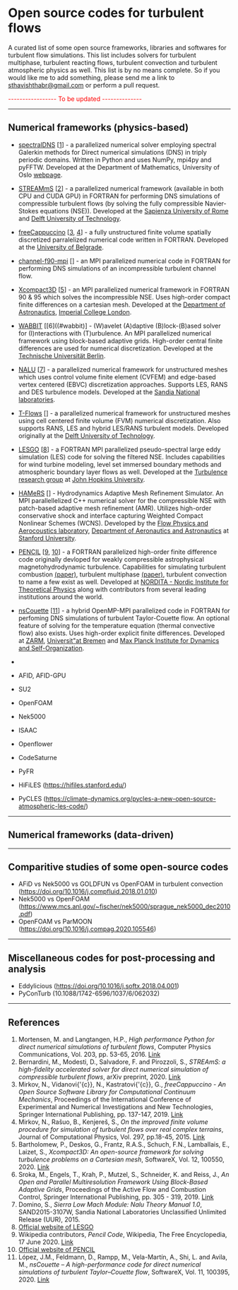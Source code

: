 # Open source codes for turbulent flows
A curated list of some open source frameworks, libraries and softwares for turbulent flow simulations. This list includes solvers for turbulent multiphase, turbulent reacting flows, turbulent convection and turbulent atmospheric physics as well. This list is by no means complete. So if you would like me to add something, please send me a link to sthavishthabr@gmail.com or perform a pull request. 

<span style="color:red"> ----------------- To be updated -------------- </span>

---------------------------
## Numerical frameworks (physics-based)
* [spectralDNS](https://github.com/spectralDNS/spectralDNS) [[1](#spectralDNS)] - a parallelized numerical solver employing spectral Galerkin methods for Direct numerical simulations (DNS) in triply periodic domains. Written in Python and uses NumPy, mpi4py and pyFFTW. Developed at the Department of Mathematics, University of Oslo [webpage](http://folk.uio.no/mikaem/research/spectraldns.html).  
* [STREAMmS](https://github.com/matteobernardini/STREAmS) [[2](#streams)] - a parallelized numerical framework (available in both CPU and CUDA GPU) in FORTRAN for performing DNS simulations of compressible turbulent flows (by solving the fully compressible Navier-Stokes equations (NSE)). Developed at the [Sapienza University of Rome](https://www.uniroma1.it/en/pagina-strutturale/home) and [Delft University of Technology](https://www.tudelft.nl/en/). 
* [freeCappuccino](https://github.com/nikola-m/freeCappuccino) [[3](#freeCappuccino_1), [4](#freeCappuccino_2)] - a fully unstructured finite volume spatially discretized parralelized numerical code written in FORTRAN. Developed at the [University of Belgrade](http://www.bg.ac.rs/en/). 
* [channel-f90-mpi](https://github.com/davecats/channel-f90-mpi) [[](#channel-f90-mpi)] - an MPI parallelized numerical code in FORTRAN for performing DNS simulations of an incompressible turbulent channel flow. 
* [Xcompact3D](https://github.com/xcompact3d/Incompact3d) [[5](#xcompact3d)] - an MPI parallelized numerical framework in FORTRAN 90 & 95 which solves the incompressible NSE. Uses high-order compact finite differences on a cartesian mesh. Developed at the [Department of Astronautics](https://www.imperial.ac.uk/aeronautics/), [Imperial College London](https://www.imperial.ac.uk/).
* [WABBIT](https://github.com/adaptive-cfd/WABBIT) [[6]((#wabbit)] - (W)avelet (A)daptive (B)lock-(B)ased solver for (I)nteractions with (T)urbulence. An MPI parallelized numerical framework using block-based adaptive grids. High-order central finite differences are used for numerical discretization. Developed at the [Technische Universität Berlin](https://www.tu.berlin/en/). 
* [NALU](https://github.com/NaluCFD/Nalu) [[7](#nalu)] - a parallelized numerical framework for unstructured meshes which uses control volume finite element (CVFEM) and edge-based vertex centered (EBVC) discretization approaches. Supports LES, RANS and DES turbulence models. Developed at the [Sandia National laboratories](https://www.sandia.gov/). 
* [T-Flows](https://github.com/DelNov/T-Flows) [[](#tflows)] - a parallelized numerical framework for unstructured meshes using cell centered finite volume (FVM) numerical discretization. Also supports RANS, LES and hybrid LES/RANS turbulent models. Developed originally at the [Delft University of Technology](https://www.tudelft.nl/en/).
* [LESGO](https://github.com/lesgo-jhu/lesgo) [[8](#lesgo)] - a FORTRAN MPI parallelized pseudo-spectral large eddy simulation (LES) code for solving the filtered NSE. Includes capabilities for wind turbine modeling, level set immersed boundary methods and atmospheric boundary layer flows as well. Developed at the [Turbulence research group](https://pages.jh.edu/~cmeneve1/) at [John Hopkins University](https://www.jhu.edu/). 
* [HAMeRS](https://github.com/mlwong/HAMeRS) [] - Hydrodynamics Adaptive Mesh Refinement Simulator. An MPI parallellelized C++ numerical solver for the compressible NSE with patch-based adaptive mesh refinement (AMR). Utilizes high-order conservative shock and interface capturing Weighted Compact Nonlinear Schemes (WCNS). Developed by the [Flow Physics and Aerocoustics laboratory](https://fpal.stanford.edu/), [Department of Aeronautics and Astronautics](https://aa.stanford.edu/) at [Stanford University](https://www.stanford.edu/). 
* [PENCIL](https://github.com/pencil-code/pencil-code) [[9](#pencil_1), [10](#pencil_2)] - a FORTRAN parallelized high-order finite difference code originally devloped for weakly compressible astrophysical magnetohydrodynamic turbulence. Capabilities for simulating turbulent combustion [(paper)](https://doi.org/10.1016/j.jcp.2010.08.028), turbulent multiphase [(paper)](https://doi.org/10.1017/S0022112010002946), turbulent convection to name a few exist as well. Developed at [NORDITA - Nordic Institute for Theoretical Physics](https://www.nordita.org/) along with contributors from several leading institutions around the world. 
* [nsCouette](https://github.com/ElsevierSoftwareX/SOFTX_2019_225) [[11](#nscouette)] - a hybrid OpenMP-MPI parallelized code in FORTRAN for perfoming DNS simulations of turbulent Taylor-Couette flow. An optional feature of solving for the temperature equation (thermal convective flow) also exists. Uses high-order explicit finite differences. Developed at [ZARM](https://www.zarm.uni-bremen.de/en/), [Universit\"at Bremen](https://www.uni-bremen.de/) and [Max Planck Institute for Dynamics and Self-Organization](https://www.ds.mpg.de/en). 
* 

* AFID, AFID-GPU
* SU2
* OpenFOAM
* Nek5000
* ISAAC
* Openflower
* CodeSaturne
* PyFR
* HiFiLES (https://hifiles.stanford.edu/)
* PyCLES (https://climate-dynamics.org/pycles-a-new-open-source-atmospheric-les-code/)

---------------------------
## Numerical frameworks (data-driven)


---------------------------
## Comparitive studies of some open-source codes
* AFiD vs Nek5000 vs GOLDFUN vs OpenFOAM in turbulent convection (https://doi.org/10.1016/j.compfluid.2018.01.010)
* Nek5000 vs OpenFOAM (https://www.mcs.anl.gov/~fischer/nek5000/sprague_nek5000_dec2010.pdf)
* OpenFOAM vs ParMOON (https://doi.org/10.1016/j.compag.2020.105546)

---------------------------
## Miscellaneous codes for post-processing and analysis
* Eddylicious (https://doi.org/10.1016/j.softx.2018.04.001)
* PyConTurb (10.1088/1742-6596/1037/6/062032)

---------------
## References
1. <a name="spectralDNS"></a> Mortensen, M. and Langtangen, H.P., _High performance Python for direct numerical simulations of turbulent flows_, Computer Physics Communications, Vol. 203, pp. 53-65, 2016. [Link](https://doi.org/10.1016/j.cpc.2016.02.005)
2. <a name="streams"></a> Bernardini, M., Modesti, D., Salvadore, F. and Pirozzoli, S., _STREAmS: a high-fidelity accelerated solver for direct numerical simulation of compressible turbulent flows_, arXiv preprint, 2020. [Link](https://arxiv.org/abs/2004.02276)
3. <a name="freeCappuccino_1"></a> Mirkov, N., Vidanovi{\'{c}}, N., Kastratovi{\'{c}}, G., _freeCappuccino - An Open Source Software Library for Computational Continuum Mechanics_, Proceedings of the International Conference of Experimental and Numerical Investigations and New Technologies, Springer International Publishing, pp. 137-147, 2019. [Link](10.1007/978-3-319-99620-2_11) 
4. <a name="freeCappuccino_2"></a> Mirkov, N., Rašuo, B., Kenjereš, S., _On the improved finite volume procedure for simulation of turbulent flows over real complex terrains_, Journal of Computational Physics, Vol. 297, pp.18-45, 2015. [Link](https://doi.org/10.1016/j.jcp.2015.02.001)
5. <a name="xcompact3d"></a> Bartholomew, P., Deskos, G., Frantz, R.A.S., Schuch, F.N., Lamballais, E., Laizet, S., _Xcompact3D: An open-source framework for solving turbulence problems on a Cartesian mesh_, SoftwareX, Vol. 12, 100550, 2020. [Link](https://doi.org/10.1016/j.softx.2020.100550)
6. <a name="wabbit"></a> Sroka, M., Engels, T., Krah, P., Mutzel, S., Schneider, K. and Reiss, J., _An Open and Parallel Multiresolution Framework Using Block-Based Adaptive Grids_, Proceedings of the Active Flow and Combustion Control, Springer International Publishing, pp. 305 - 319, 2019. [Link](https://doi.org/10.1016/j.softx.2020.100550)
7. <a name="nalu"></a> Domino, S., _Sierra Low Mach Module: Nalu Theory Manual 1.0_, SAND2015-3107W, Sandia National Laboratories Unclassified Unlimited Release (UUR), 2015.
8. <a name="lesgo"></a> [Official website of LESGO](https://lesgo.me.jhu.edu/)
9. <a name="pencil_1"></a> Wikipedia contributors, _Pencil Code_, Wikipedia, The Free Encyclopedia, 17 June 2020. [Link](https://en.wikipedia.org/w/index.php?title=Pencil_Code&oldid=963016141)
10. <a name="pencil_2"></a> [Official website of PENCIL](http://pencil-code.nordita.org/) 
11. <a name="nscouette"></a> López, J.M., Feldmann, D., Rampp, M., Vela-Martín, A., Shi, L. and Avila, M., _nsCouette – A high-performance code for direct numerical simulations of turbulent Taylor–Couette flow_, SoftwareX, Vol. 11, 100395, 2020. [Link](https://doi.org/10.1016/j.softx.2019.100395)
